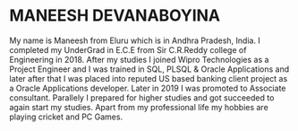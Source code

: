# MANEESH DEVANABOYINA

My name is Maneesh from Eluru which is in Andhra Pradesh, India. I completed my UnderGrad in E.C.E from Sir C.R.Reddy college of Engineering in 2018. After my studies I joined Wipro Technologies as a Project Engineer and I was trained in SQL, PLSQL & Oracle Applications and later after that I was placed into reputed US based banking client project as a Oracle Applications developer. Later in 2019 I was promoted to Associate consultant. Parallely I prepared for higher studies and got succeeded to again start my studies. Apart from my professional life my hobbies are playing cricket and PC Games. 
